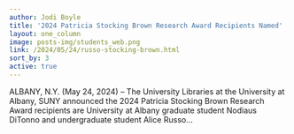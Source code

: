 ```yaml
---
author: Jodi Boyle
title: '2024 Patricia Stocking Brown Research Award Recipients Named'
layout: one_column
image: posts-img/students_web.png
link: /2024/05/24/russo-stocking-brown.html
sort_by: 3
active: true
---
```


ALBANY, N.Y. (May 24, 2024) – The University Libraries at the University at Albany, SUNY announced the 2024 Patricia Stocking Brown Research Award recipients are University at Albany graduate student Nodiaus DiTonno and undergraduate student Alice Russo...

